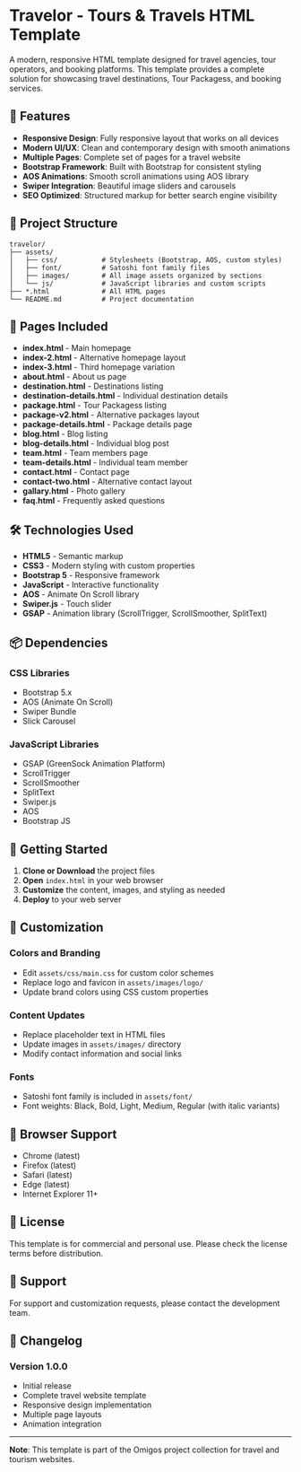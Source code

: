 # Travelor - Tours & Travels HTML Template

A modern, responsive HTML template designed for travel agencies, tour operators, and booking platforms. This template provides a complete solution for showcasing travel destinations, Tour Packagess, and booking services.

## 🌟 Features

- **Responsive Design**: Fully responsive layout that works on all devices
- **Modern UI/UX**: Clean and contemporary design with smooth animations
- **Multiple Pages**: Complete set of pages for a travel website
- **Bootstrap Framework**: Built with Bootstrap for consistent styling
- **AOS Animations**: Smooth scroll animations using AOS library
- **Swiper Integration**: Beautiful image sliders and carousels
- **SEO Optimized**: Structured markup for better search engine visibility

## 📁 Project Structure

```
travelor/
├── assets/
│   ├── css/           # Stylesheets (Bootstrap, AOS, custom styles)
│   ├── font/          # Satoshi font family files
│   ├── images/        # All image assets organized by sections
│   └── js/            # JavaScript libraries and custom scripts
├── *.html             # All HTML pages
└── README.md          # Project documentation
```

## 🚀 Pages Included

- **index.html** - Main homepage
- **index-2.html** - Alternative homepage layout
- **index-3.html** - Third homepage variation
- **about.html** - About us page
- **destination.html** - Destinations listing
- **destination-details.html** - Individual destination details
- **package.html** - Tour Packagess listing
- **package-v2.html** - Alternative packages layout
- **package-details.html** - Package details page
- **blog.html** - Blog listing
- **blog-details.html** - Individual blog post
- **team.html** - Team members page
- **team-details.html** - Individual team member
- **contact.html** - Contact page
- **contact-two.html** - Alternative contact layout
- **gallary.html** - Photo gallery
- **faq.html** - Frequently asked questions

## 🛠️ Technologies Used

- **HTML5** - Semantic markup
- **CSS3** - Modern styling with custom properties
- **Bootstrap 5** - Responsive framework
- **JavaScript** - Interactive functionality
- **AOS** - Animate On Scroll library
- **Swiper.js** - Touch slider
- **GSAP** - Animation library (ScrollTrigger, ScrollSmoother, SplitText)

## 📦 Dependencies

### CSS Libraries
- Bootstrap 5.x
- AOS (Animate On Scroll)
- Swiper Bundle
- Slick Carousel

### JavaScript Libraries
- GSAP (GreenSock Animation Platform)
- ScrollTrigger
- ScrollSmoother
- SplitText
- Swiper.js
- AOS
- Bootstrap JS

## 🚀 Getting Started

1. **Clone or Download** the project files
2. **Open** `index.html` in your web browser
3. **Customize** the content, images, and styling as needed
4. **Deploy** to your web server

## 🎨 Customization

### Colors and Branding
- Edit `assets/css/main.css` for custom color schemes
- Replace logo and favicon in `assets/images/logo/`
- Update brand colors using CSS custom properties

### Content Updates
- Replace placeholder text in HTML files
- Update images in `assets/images/` directory
- Modify contact information and social links

### Fonts
- Satoshi font family is included in `assets/font/`
- Font weights: Black, Bold, Light, Medium, Regular (with italic variants)

## 📱 Browser Support

- Chrome (latest)
- Firefox (latest)
- Safari (latest)
- Edge (latest)
- Internet Explorer 11+

## 📄 License

This template is for commercial and personal use. Please check the license terms before distribution.

## 🤝 Support

For support and customization requests, please contact the development team.

## 📝 Changelog

### Version 1.0.0
- Initial release
- Complete travel website template
- Responsive design implementation
- Multiple page layouts
- Animation integration

---

**Note**: This template is part of the Omigos project collection for travel and tourism websites.